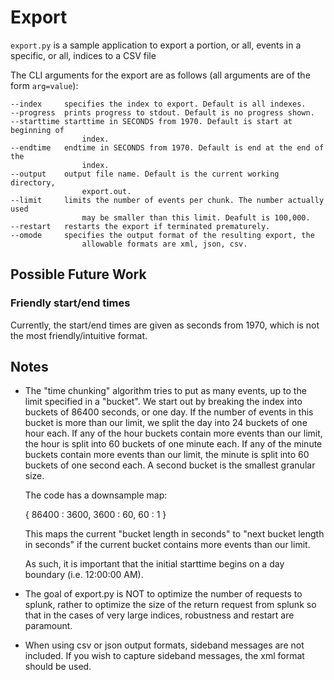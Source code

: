 # Export

`export.py` is a sample application to export a portion, or all, events in a 
specific, or all, indices to a CSV file

The CLI arguments for the export are as follows (all arguments are of the form
`arg=value`):

	--index 	specifies the index to export. Default is all indexes.
	--progress 	prints progress to stdout. Default is no progress shown.
	--starttime	starttime in SECONDS from 1970. Default is start at beginning of 
	                index.
	--endtime	endtime in SECONDS from 1970. Default is end at the end of the 
	                index.
	--output	output file name. Default is the current working directory, 
	                export.out.
	--limit		limits the number of events per chunk. The number actually used 
	                may be smaller than this limit. Deafult is 100,000.
	--restart	restarts the export if terminated prematurely.
	--omode		specifies the output format of the resulting export, the 
	                allowable formats are xml, json, csv.

## Possible Future Work

### Friendly start/end times

Currently, the start/end times are given as seconds from 1970, which is not 
the most friendly/intuitive format.

## Notes

* 	The "time chunking" algorithm tries to put as many events, up to the 
	limit specified in a "bucket". We start out by breaking the index into buckets 
	of 86400 seconds, or one day. If the number of events in this bucket is more 
	than our limit, we split the day into 24 buckets of one hour each. If any of the 
	hour buckets contain more events than our limit, the hour is split into 60 
	buckets of one minute each. If any of the minute buckets contain more events 
	than our limit, the minute is split into 60 buckets of one second each. A second
	bucket is the smallest granular size.
	
	The code has a downsample map:
	
	 { 86400 : 3600, 3600 : 60, 60 : 1 }
	
	This maps the current "bucket length in seconds" to "next bucket length in 
	seconds" if the current bucket contains more events than our limit.
	
	As such, it is important that the initial starttime begins on a day boundary 
	(i.e. 12:00:00 AM).

*	The goal of export.py is NOT to optimize the number of requests to splunk, 
	rather to optimize the size of the return request from splunk so that in the 
	cases of very large indices, robustness and restart are paramount.

* 	When using csv or json output formats, sideband messages are not included. If 
	you wish to capture sideband messages, the xml format should be used.